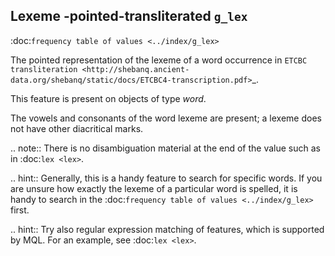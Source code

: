 Lexeme -pointed-transliterated ``g_lex``
-------------------------------------------------------------------------------
:doc:`frequency table of values <../index/g_lex>`

The pointed representation of the lexeme of a word occurrence in 
`ETCBC transliteration <http://shebanq.ancient-data.org/shebanq/static/docs/ETCBC4-transcription.pdf>`_.

This feature is present on objects of type *word*.

The vowels and consonants of the word lexeme are present; a lexeme does not have other diacritical marks.

.. note:: 
    There is no disambiguation material at the end of the value such as in :doc:`lex <lex>`.

.. hint::
    Generally, this is a handy feature to search for specific words.
    If you are unsure how exactly the lexeme of a particular word is spelled, it is handy to search in the
    :doc:`frequency table of values <../index/g_lex>`
    first. 

.. hint::
    Try also regular expression matching of features, which is supported by MQL. For an example, see :doc:`lex <lex>`.

